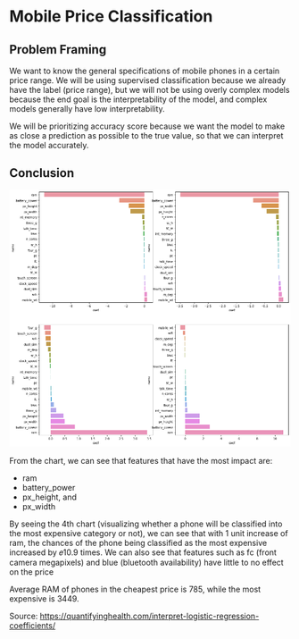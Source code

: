 # Mobile Price Classification

## Problem Framing
We want to know the general specifications of mobile phones in a certain price range. We will be using supervised classification because we already have the label (price range), but we will not be using overly complex models because the end goal is the interpretability of the model, and complex models generally have low interpretability.

We will be prioritizing accuracy score because we want the model to make as close a prediction as possible to the true value, so that we can interpret the model accurately.

## Conclusion
<img src=Images/Coef.png>

From the chart, we can see that features that have the most impact are:

* ram
* battery_power
* px_height, and
* px_width

By seeing the 4th chart (visualizing whether a phone will be classified into the most expensive category or not), we can see that with 1 unit increase of ram, the chances of the phone being classified as the most expensive increased by  𝑒10.9  times. We can also see that features such as fc (front camera megapixels) and blue (bluetooth availability) have little to no effect on the price

Average RAM of phones in the cheapest price is 785, while the most expensive is 3449.

Source: https://quantifyinghealth.com/interpret-logistic-regression-coefficients/
